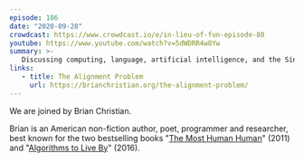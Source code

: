 ```yaml
---
episode: 186
date: "2020-09-28"
crowdcast: https://www.crowdcast.io/e/in-lieu-of-fun-episode-80
youtube: https://www.youtube.com/watch?v=5dWDRR4w8Yw
summary: >-
   Discussing computing, language, artificial intelligence, and the Singularity
links:
   - title: The Alignment Problem
     url: https://brianchristian.org/the-alignment-problem/
---
```

We are joined by Brian Christian.

Brian is an American non-fiction author, poet, programmer and researcher, best
known for the two bestselling books "[The Most Human Human][book1]" (2011) and
"[Algorithms to Live By][book2]" (2016).

[book1]: https://brianchristian.org/the-most-human-human/
[book2]: https://brianchristian.org/algorithms-to-live-by/
